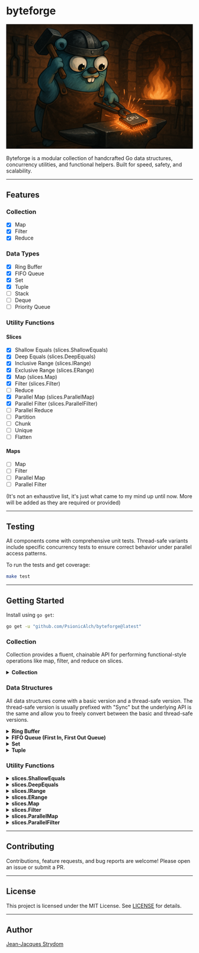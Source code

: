 # byteforge

![byteforge package banner](./images/byteforge-banner.png)

Byteforge is a modular collection of handcrafted Go data structures, concurrency utilities, and functional helpers. Built for speed, safety, and scalability.

---

## Features

### Collection

- [X] Map
- [X] Filter
- [X] Reduce

### Data Types

- [X] Ring Buffer 
- [X] FIFO Queue
- [X] Set
- [X] Tuple
- [ ] Stack
- [ ] Deque
- [ ] Priority Queue

### Utility Functions

#### Slices

- [X] Shallow Equals (slices.ShallowEquals)
- [X] Deep Equals (slices.DeepEquals)
- [X] Inclusive Range (slices.IRange)
- [X] Exclusive Range (slices.ERange)
- [X] Map (slices.Map)
- [X] Filter (slices.Filter)
- [ ] Reduce
- [X] Parallel Map (slices.ParallelMap)
- [X] Parallel Filter (slices.ParallelFilter)
- [ ] Parallel Reduce
- [ ] Partition
- [ ] Chunk
- [ ] Unique
- [ ] Flatten

#### Maps

- [ ] Map
- [ ] Filter
- [ ] Parallel Map
- [ ] Parallel Filter

(It's not an exhaustive list, it's just what came to my mind up until now. More will be added as they are required or provided)

---

## Testing

All components come with comprehensive unit tests. Thread-safe variants include specific concurrency tests to ensure correct behavior under parallel access patterns.

To run the tests and get coverage:

```bash
make test
```

--- 

## Getting Started

Install using ```go get```:

```bash
go get -u "github.com/PsionicAlch/byteforge@latest"
```

### Collection

Collection provides a fluent, chainable API for performing functional-style operations like map, filter, and reduce on slices.

<details>
<summary><strong>Collection</strong></summary>

Collection is roughly based off Laravel's [Collections](https://laravel.com/docs/12.x/collections) package. It's not as feature rich, so feel free to make any feature requests or send a pull request if you want to get your hands dirty. 

Honestly, I would **not** suggest using Collection in production yet.  
Because of the current [lack of generics for methods](https://github.com/golang/go/issues/49085), I had to use a lot of `any` and `reflect`.  
The code **looks pretty** when you chain a bunch of method calls together, and you can paint a really nice picture of how the data mutates over time —  
but I'd recommend sticking with [byteforge/functions/slices](#slices-map) instead.

You won't get the pretty chainability or the smooth data flow, and you'll need intermediate variables,  
but you'll get **much better performance**, **full type safety** and **full IntelliSense support**.

```go
import (
    "fmt"
    "strconv"

    "github.com/PsionicAlch/byteforge/collection"
    "github.com/PsionicAlch/byteforge/functions/slices"
)

func main() {
    s := []int{1, 2, 3, 4, 5, 6, 7, 8, 9, 10}

    // Step 1: Create a new collection.
    // FromSlice takes your input slice and wraps it in a Collection.
    // Internally, Collection stores data as 'any' because Go doesn't support
    // generic methods yet, so this sacrifices some type safety for flexibility.
    c := collection.FromSlice(s)

    // Step 2: Map over all elements.
    // Map takes a function that accepts one element (same type as the slice)
    // and returns one transformed element — which can be a **different** type.
    squared := c.Map(func(e int) int {
        return e * e
    })

    // You can also change the type, e.g., convert numbers to strings:
    asStrings := c.Map(func(e int) string {
        return strconv.Itoa(e)
    })

    // Step 3: Filter elements.
    // Filter takes a function that receives one element and returns a bool.
    // If the function returns true, the element stays; if false, it’s excluded.
    evens := c.Filter(func(e int) bool {
        return e % 2 == 0
    })

    // Step 4: ForEach side-effects.
    // ForEach lets you perform an action on each element **without** changing the 
    // data. The function must accept one element and return nothing.
    c.ForEach(func(e int) {
        fmt.Printf("Value: %d\n", e)
    })

    // Step 5: Reduce to a single value.
    // Reduce combines the elements into a single accumulated value.
    sum, err := c.Reduce(func(acc, e int) int {
        return acc + e
    }, 0)

    // If there were any issues with the functions you passed in the chain this
    // error will tell you about it.
    if err == nil {
        fmt.Println("Sum:", sum)
    }

    // Step 6: Extract the final slice.
    // ToSlice returns the processed slice as 'any' plus any accumulated error.
    result, err := c.ToSlice()

    // If there were any issues with the functions you passed in the chain this
    // error will tell you about it.
    if err == nil {
        fmt.Printf("Final slice: %#v\n", result)
    }

    // Optional: Convert to a typed slice.
    // Use the standalone generic function to cast safely.
    typed, err := collection.ToTypedSlice[int, []int](c)

    // If there were any issues with the functions you passed in the chain this
    // error will tell you about it.
    if err == nil {
        fmt.Printf("Typed slice: %#v\n", typed)
    }

    collection.
        FromSlice(slices.IRange(1, 100)).
        Filter(func (i int) bool {
            return i % 2 ==0
        }).
        Map(func (i int) string {
            return strconv.Itoa(i)
        }).
        ForEach(func (s string) {
            fmt.Printf("Value: %s\n", s)
        })
}
```
</details>

### Data Structures

All data structures come with a basic version and a thread-safe version. The thread-safe version is usually prefixed with "Sync" but the underlying API is the same and allow you to freely convert between the basic and thread-safe versions.

<details>
<summary><strong>Ring Buffer</strong></summary>

Ring Buffer is a generic dynamically resizable circular buffer. It supports enqueue and dequeue operations in constant amortized time, and grows or shrinks based on usage to optimize memory consumption.

```go
import "github.com/PsionicAlch/byteforge/datastructs/buffers/ring"

func main() {
    // To create a new ring buffer you can call the New
    // function with the type you want to store and an optional
    // initial capacity for performance sake. If no capacity is
    // provided it will default to 8.
    buf := ring.New[int]()

    // Or if you already have a slice of elements you can
    // construct a new ring buffer using the slice.
    buf = ring.FromSlice([]int{0, 1, 2, 3, 4, 5})

    // You can get the number of items in the buffer with the
    // Len method.
    fmt.Printf("Num of elements in buf: %d\n", buf.Len())

    // You can get the capacity of the buffer using the Cap
    // method.
    fmt.Printf("Capacity of the buffer: %d\n", buf.Cap())

    // You can check if the buffer is empty using the IsEmpty
    // method.
    fmt.Printf("Buffer is empty: %t\n", buf.IsEmpty())

    // You can add values to the back of the buffer using the
    // Enqueue method. It takes a variable amount of elements. 
    // The underlying buffer will grow to fit the data so you
    // don't need to manually check the size and capacity.
    buf.Enqueue(6, 7, 8, 9, 10)

    // You can remove values from the front of the buffer using
    // the Dequeue method. It returns a value and boolean to
    // indicate whether the value returned is actually valid.
    // If the boolean returned is false then the value will just
    // be a 0 value of whatever the underlying type is. A value
    // will be invalid if the buffer is empty.
    element, found := buf.Dequeue()

    // If you want to see what the value of the next element in
    // the buffer is without actually removing it from the buffer
    // you can use Peek method. Peek will return the value as well 
    // as a boolean indicating whether or not the value is valid. 
    // A value will be invalid if the buffer is empty.
    element, found = buf.Peek()

    // If you want to extract the values in the buffer to a 
    // slice it's as easy as calling the ToSlice method. It will
    // return a new slice that is completely disconnected from
    // the underlying buffer so you don't have to worry about
    // mutating the buffer by interacting with the new slice.
    s := buf.ToSlice()

    // You can get a fresh copy of the buffer by calling the 
    // Clone method. This will create a deep clone of the underlying
    // buffer. So you don't need to worry about mutating the 
    // original buffer by interacting with the new buffer.
    clone := buf.Clone()
}
```

The basic version of Ring Buffer isn't thread-safe so I wouldn't suggest sharing it between threads without the use of a mutex. If, however, you're not in the mood to manage your own mutexes I got you covered. I made sure to create a thread-safe version of Ring Buffer called Sync Ring Buffer. It's not as optimised as it can be because I just wrapped the basic version with a RWMutex instead of using atomic operations for things like managing the size and capacity but everything works just fine. You shouldn't really notice the difference in performance. The API for Sync Ring Buffer is also the same as the basic Ring Buffer.

```go
import "github.com/PsionicAlch/byteforge/datastructs/buffers/ring"

func main() {
    // To create a new sync ring buffer you can call the NewSync
    // function with the type you want to store and an optional
    // initial capacity for performance sake. If no capacity is
    // provided it will default to 8.
    buf := ring.NewSync[int]()

    // Or if you already have a slice of elements you can
    // construct a new sync ring buffer using the slice.
    buf = ring.SyncFromSlice([]int{0, 1, 2, 3, 4, 5})

    // You can get the number of items in the buffer with the
    // Len method.
    fmt.Printf("Num of elements in buf: %d\n", buf.Len())

    // You can get the capacity of the buffer using the Cap
    // method.
    fmt.Printf("Capacity of the buffer: %d\n", buf.Cap())

    // You can check if the buffer is empty using the IsEmpty
    // method.
    fmt.Printf("Buffer is empty: %t\n", buf.IsEmpty())

    // You can add values to the back of the buffer using the
    // Enqueue method. It takes a variable amount of elements. 
    // The underlying buffer will grow to fit the data so you
    // don't need to manually check the size and capacity.
    buf.Enqueue(6, 7, 8, 9, 10)

    // You can remove values from the front of the buffer using
    // the Dequeue method. It returns a value and boolean to
    // indicate whether the value returned is actually valid.
    // If the boolean returned is false then the value will just
    // be a 0 value of whatever the underlying type is. A value
    // will be invalid if the buffer is empty.
    element, found := buf.Dequeue()

    // If you want to see what the value of the next element in
    // the buffer is without actually removing it from the buffer
    // you can use Peek method. Peek will return the value as well 
    // as a boolean indicating whether or not the value is valid. 
    // A value will be invalid if the buffer is empty.
    element, found = buf.Peek()

    // If you want to extract the values in the buffer to a 
    // slice it's as easy as calling the ToSlice method. It will
    // return a new slice that is completely disconnected from
    // the underlying buffer so you don't have to worry about
    // mutating the buffer by interacting with the new slice.
    s := buf.ToSlice()

    // You can get a fresh copy of the buffer by calling the 
    // Clone method. This will create a deep clone of the underlying
    // buffer. So you don't need to worry about mutating the 
    // original buffer by interacting with the new buffer.
    clone := buf.Clone()
}
```

You can also easily convert between the basic and sync versions of Ring Buffer. Although keep in mind that each conversion will result in a deep clone being produced so it's not the fastest operating in the world but at least it's safe.

```go
import "slices"

import "github.com/PsionicAlch/byteforge/datastructs/buffers/ring"

func main() {
    orig := ring.FromSlice([]int{0, 1, 1, 2, 3, 5, 8, 13, 21, 34, 55})
    
    // You can convert a basic ring buffer to a sync ring buffer 
    // by calling SyncFromRingBuffer.
    syncBuf := ring.SyncFromRingBuffer(orig)

    // You can convert a sync ring buffer to a basic ring buffer 
    // by calling FromSyncRingBuffer.
    basicBuf := ring.FromSyncRingBuffer(syncBuf)

    // The conversions don't impact the order of the underlying buffer.
    match := slices.Equal(syncBuf.ToSlice(), basicBuf.ToSlice())
    fmt.Printf("Buffers match: %t\n", match)
}
```
</details>

<details>
<summary><strong>FIFO Queue (First In, First Out Queue)</strong></summary>

Queue is a generic dynamically resizable FIFO Queue. It supports enqueue and dequeue operations in constant amortized time, and grows or shrinks based on usage to optimize memory consumption.

```go
import "github.com/PsionicAlch/byteforge/datastructs/queue"

func main() {
    // To create a new queue you can call the New function 
    // with the type you want to store and an optional initial 
    // capacity for performance sake. If no capacity is provided 
    // it will default to 8.
    q := queue.New[int]()

    // Or if you already have a slice of elements you can
    // construct a new queue using the slice.
    q = queue.FromSlice([]int{0, 1, 2, 3, 4, 5})

    // You can get the number of items in the queue with the
    // Len method.
    fmt.Printf("Num of elements in buf: %d\n", q.Len())

    // You can get the capacity of the queue using the Cap
    // method.
    fmt.Printf("Capacity of the buffer: %d\n", q.Cap())

    // You can check if the queue is empty using the IsEmpty
    // method.
    fmt.Printf("Buffer is empty: %t\n", q.IsEmpty())

    // You can add values to the back of the queue using the
    // Enqueue method. It takes a variable amount of elements. 
    // The underlying buffer will grow to fit the data so you
    // don't need to manually check the size and capacity.
    q.Enqueue(6, 7, 8, 9, 10)

    // You can remove values from the front of the queue using
    // the Dequeue method. It returns a value and boolean to
    // indicate whether the value returned is actually valid.
    // If the boolean returned is false then the value will just
    // be a 0 value of whatever the underlying type is. A value
    // will be invalid if the buffer is empty.
    element, found := q.Dequeue()

    // If you want to see what the value of the next element in
    // the queue is without actually removing it from the queue
    // you can use Peek method. Peek will return the value as 
    // well as a boolean indicating whether or not the value is 
    // valid. A value will be invalid if the buffer is empty.
    element, found = q.Peek()

    // If you want to extract the values in the queue to a 
    // slice it's as easy as calling the ToSlice method. It will
    // return a new slice that is completely disconnected from
    // the underlying buffer so you don't have to worry about
    // mutating the queue by interacting with the new slice.
    s := q.ToSlice()

    // You can get a fresh copy of the queue by calling the 
    // Clone method. Clone will create a deep clone of the 
    // underlying buffer. So you don't need to worry about 
    // mutating the original queue by interacting with the 
    // new queue.
    clone := q.Clone()

    // You can compare two queues to see if they are equal to
    // one another. Two queues are equal if their underlying
    // slices are equal according to slices.Equal.
    equal := q.Equals(clone)
    fmt.Printf("Queue equals clone: %t\n", equal)
}
```

The basic version of Queue isn't thread-safe so I wouldn't suggest sharing it between threads without the use of a mutex. If, however, you're not in the mood to manage your own mutexes I got you covered. I made sure to create a thread-safe version of Queue called Sync Queue. It's not as optimised as it can be because I just wrapped the basic version with a RWMutex instead of using atomic operations for things like managing the size and capacity but everything works just fine. You shouldn't really notice the difference in performance. The API for Sync Queue is also the same as the basic Queue.

```go
import "github.com/PsionicAlch/byteforge/datastructs/queue"

func main() {
    // To create a new sync queue you can call the NewSync
    // function with the type you want to store and an optional
    // initial capacity for performance sake. If no capacity is
    // provided it will default to 8.
    q := queue.NewSync[int]()

    // Or if you already have a slice of elements you can
    // construct a new sync queue using the slice.
    q = queue.SyncFromSlice([]int{0, 1, 2, 3, 4, 5})

    // You can get the number of items in the queue with the
    // Len method.
    fmt.Printf("Num of elements in buf: %d\n", q.Len())

    // You can get the capacity of the queue using the Cap
    // method.
    fmt.Printf("Capacity of the buffer: %d\n", q.Cap())

    // You can check if the queue is empty using the IsEmpty
    // method.
    fmt.Printf("Buffer is empty: %t\n", q.IsEmpty())

    // You can add values to the back of the queue using the
    // Enqueue method. It takes a variable amount of elements. 
    // The underlying buffer will grow to fit the data so you
    // don't need to manually check the size and capacity.
    q.Enqueue(6, 7, 8, 9, 10)

    // You can remove values from the front of the queue using
    // the Dequeue method. It returns a value and boolean to
    // indicate whether the value returned is actually valid.
    // If the boolean returned is false then the value will just
    // be a 0 value of whatever the underlying type is. A value
    // will be invalid if the buffer is empty.
    element, found := q.Dequeue()

    // If you want to see what the value of the next element in
    // the queue is without actually removing it from the queue
    // you can use Peek method. Peek will return the value as well 
    // as a boolean indicating whether or not the value is valid. 
    // A value will be invalid if the buffer is empty.
    element, found = q.Peek()

    // If you want to extract the values in the queue to a 
    // slice it's as easy as calling the ToSlice method. It will
    // return a new slice that is completely disconnected from
    // the underlying buffer so you don't have to worry about
    // mutating the queue by interacting with the new slice.
    s := q.ToSlice()

    // You can get a fresh copy of the queue by calling the 
    // Clone method. This will create a deep clone of the underlying
    // buffer. So you don't need to worry about mutating the 
    // original queue by interacting with the new queue.
    clone := q.Clone()

    // You can compare two queues to see if they are equal to
    // one another. Two queues are equal if their underlying
    // slices are equal according to slices.Equal.
    equal := q.Equals(clone)
    fmt.Printf("Queue equals clone: %t\n", equal)
}
```

You can also easily convert between the basic and sync versions of Queue. Although keep in mind that each conversion will result in a deep clone being produced so it's not the fastest operating in the world but at least it's safe.

```go
import "slices"

import "github.com/PsionicAlch/byteforge/datastructs/queue"

func main() {
    orig := queue.FromSlice([]int{0, 1, 1, 2, 3, 5, 8, 13, 21, 34, 55})
    
    // You can convert a basic queue to a sync queue by calling 
    // SyncFromRingBuffer.
    syncQ := queue.SyncFromRingBuffer(orig)

    // You can convert a sync queue to a basic queue by calling 
    // FromSyncRingBuffer.
    basicQ := queue.FromSyncRingBuffer(syncQ)

    // The conversions don't impact the order of the underlying buffer.
    match := slices.Equal(syncQ.ToSlice(), basicQ.ToSlice())
    fmt.Printf("Queues match: %t\n", match)
}
```
</details>

<details>
<summary><strong>Set</strong></summary>

🚧 Documentation is currently under construction 🚧
</details>

<details>
<summary><strong>Tuple</strong></summary>

🚧 Documentation is currently under construction 🚧
</details>

### Utility Functions

<details>
<summary><strong>slices.ShallowEquals</strong></summary>

Shallow Equals checks if two slices are equal to one another by checking if they have the same amount of elements and whether or not all the elements found in the first slice could also be found in the second slice. Shallow Equals does not care about the order of the elements. Both slices need to be of the same type.

```go
import (
    "fmt"

    "github.com/PsionicAlch/byteforge/functions/slices"
)

func main() {
    s1 := []int{1, 2, 3, 4, 5, 6, 7, 8, 9, 10}
    s2 := []int{2, 3, 6, 5, 8, 9, 10, 1, 4, 7}

    if slices.ShallowEquals(s1, s2) {
        fmt.Println("Slices are equal")
    }

    s3 := []int{0, 1, 2, 3, 4, 5, 6, 7, 8, 9}

    if !slices.ShallowEquals(s1, s3) {
        fmt.Println("Slices are not equal")
    }
}
```
</details>

<details>
<summary><strong>slices.DeepEquals</strong></summary>

Deep Equals is simply a wrapper around slices.Equal from the standard library. It's here for the sake of completeness. As such here is the description for slices.Equal from the standard library: `Equal reports whether two slices are equal: the same length and all elements equal. If the lengths are different, Equal returns false. Otherwise, the elements are compared in increasing index order, and the comparison stops at the first unequal pair. Empty and nil slices are considered equal. Floating point NaNs are not considered equal.`

```go
import (
    "fmt"

    "github.com/PsionicAlch/byteforge/functions/slices"
)

func main() {
    s1 := []int{1, 2, 3, 4, 5, 6, 7, 8, 9, 10}
    s2 := []int{1, 2, 3, 4, 5, 6, 7, 8, 9, 10}

    if slices.DeepEquals(s1, s2) {
        fmt.Println("Slices are equal")
    }

    s3 := []int{2, 3, 6, 5, 8, 9, 10, 1, 4, 7}

    if !slices.DeepEquals(s1, s3) {
        fmt.Println("Slices are not equal")
    }
}
```
</details>

<details>
<summary><strong>slices.IRange</strong></summary>

IRange creates a range from min to max. The range is inclusive. You can change the step size by passing a step, otherwise it will default to +/- 1 of the type you want your range slice to be. If min is greater than max then the function assumes you're counting backwards and so the step size would default to -1. If max is greater than min then the function will default to using a +1 as it's step size. If you provide a step size that would result in an infinite loop the function will return an empty slice.

```go
import (
    "fmt"

    "github.com/PsionicAlch/byteforge/functions/slices"
)

func main() {
    s1 := slices.IRange(1, 10)
    s2 := []int{1, 2, 3, 4, 5, 6, 7, 8, 9, 10}

    if slices.DeepEquals(s1, s2) {
        fmt.Println("Slices are equal")
    }

    s3 := slices.IRange(0, 10, 2)
    s4 := []int{0, 2, 4, 6, 8, 10}

    if slices.DeepEquals(s1, s2) {
        fmt.Println("Slices are equal")
    }
}
```
</details>

<details>
<summary><strong>slices.ERange</strong></summary>

ERange creates a range from min to max. The range is exclusive. You can change the step size by passing a step, otherwise it will default to +/- 1 of the type you want your range slice to be. If min is greater than max then the function assumes you're counting backwards and so the step size would default to -1. If max is greater than min then the function will default to using a +1 as it's step size. If you provide a step size that would result in an infinite loop the function will return an empty slice.

```go
import (
    "fmt"

    "github.com/PsionicAlch/byteforge/functions/slices"
)

func main() {
    s1 := slices.ERange(1, 10)
    s2 := []int{1, 2, 3, 4, 5, 6, 7, 8, 9}

    if slices.DeepEquals(s1, s2) {
        fmt.Println("Slices are equal")
    }

    s3 := slices.ERange(0, 10, 2)
    s4 := []int{0, 2, 4, 6, 8}

    if slices.DeepEquals(s1, s2) {
        fmt.Println("Slices are equal")
    }
}
```
</details>

<details id="slices-map">
<summary><strong>slices.Map</strong></summary>

Map applies the output of a given function to each element of the input slice returning a new slice containing the results.

```go
import (
    "fmt"
    "strconv"

    "github.com/PsionicAlch/byteforge/functions/slices"
)

func main() {
    s1 := []int{1, 2, 3, 4, 5, 6, 7, 8, 9, 10}
    s2 := slices.Map(s1, func (i int) int) {
        return i * 2
    }
    s3 := []int{2, 4, 6, 8, 10, 12, 14, 16, 18, 20}

    if slices.DeepEquals(s2, s3) {
        fmt.Println("Slices are equal")
    }

    // The new slice can be of any type you want. You aren't limited to using the 
    // same type as the input slice.
    s4 := slices.Map(s1, func (i int) string {
        return strconv.Itoa(i)
    })
    s5 := []string{"1", "2", "3", "4", "5", "6", "7", "8", "9", "10"}

    if slices.DeepEquals(s4, s5) {
        fmt.Println("Slices are equal")
    }
}
```
</details>

<details>
<summary><strong>slices.Filter</strong></summary>

Filter returns a new slice containing only the elements of the input slice for which the predicate function returns true. The original order of elements is preserved. The output slice is a newly allocated slice of the same type as the input.

```go
import (
    "fmt"

    "github.com/PsionicAlch/byteforge/functions/slices"
)

func main() {
    s1 := []int{1, 2, 3, 4, 5, 6, 7, 8, 9, 10}
    s2 := slices.Filter(s1, func (i int) bool {
        return i % 2 == 0
    })
    s3 := []int{2, 4, 6, 8, 10}

    if slices.DeepEquals(s2, s3) {
        fmt.Println("Slices are equal")
    }
}
```
</details>

<details>
<summary><strong>slices.ParallelMap</strong></summary>

Parallel Map applies the function to each element of the input slice concurrently using a worker pool, and returns a new slice containing the results in the original order.

The number of concurrent workers can be controlled via the optional workers parameter. If omitted or set to a non-positive number, the number of logical CPUs (`runtime.GOMAXPROCS(0)`) is used by default.

Keep in mind that there is an overhead cost involved in handling the worker pool. The benefit of Parallel Map only starts to show once the size of the slice is much larger.

```go
import (
    "fmt"

    "github.com/PsionicAlch/byteforge/functions/slices"
)

func main() {
    s1 := []int{1, 2, 3, 4, 5, 6, 7, 8, 9, 10}
    s2 := slices.ParallelMap(s1, func (i int) int) {
        return i * 2
    }
    s3 := []int{2, 4, 6, 8, 10, 12, 14, 16, 18, 20}

    if slices.DeepEquals(s2, s3) {
        fmt.Println("Slices are equal")
    }

    // You can easily set the number of workers in the pool.
    s4 := slices.ParallelMap(s1, func (i int) int {
        return i * 2
    }, 52)

    if slices.DeepEquals(s4, s3) {
        fmt.Println("Slices are equal")
    }
}
```
</details>

<details>
<summary><strong>slices.ParallelFilter</strong></summary>

Parallel Filter evaluates the predicate function `f` in parallel on each element of the input slice `s` and returns a new slice containing only those elements for which `f` returns true.

The number of concurrent workers can be optionally specified via the `workers` variadic argument. If omitted, it defaults to `runtime.GOMAXPROCS(0)`.

The original order of elements is preserved. This function is particularly useful when the predicate function is expensive and you want to utilize multiple CPU cores.

Keep in mind that even though filtering is performed in parallel, the result is assembled sequentially, making this function most beneficial when `f` is significantly more expensive than a simple condition.

```go
import (
    "fmt"

    "github.com/PsionicAlch/byteforge/functions/slices"
)

func main() {
    s1 := []int{1, 2, 3, 4, 5, 6, 7, 8, 9, 10}
    s2 := slices.ParallelFilter(s1, func (i int) bool {
        return i % 2 == 0
    })
    s3 := []int{2, 4, 6, 8, 10}

    if slices.DeepEquals(s2, s3) {
        fmt.Println("Slices are equal")
    }
}
```
</details>

---

## Contributing

Contributions, feature requests, and bug reports are welcome! Please open an issue or submit a PR.

---

## License

This project is licensed under the MIT License. See [LICENSE](./LICENSE) for details.

---

## Author

[Jean-Jacques Strydom](https://github.com/PsionicAlch)